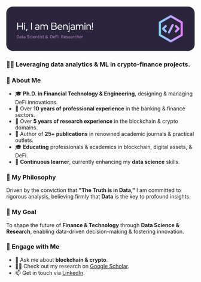 ![Header](./github-header-image.png)

<h3> 👨‍💻 Leveraging data analytics & ML in crypto-finance projects.</h3>

### 🚀 About Me
- 🎓 **Ph.D. in Financial Technology & Engineering**, designing & managing DeFi innovations.
- 🏦 Over **10 years of professional experience** in the banking & finance sectors.
- 🔗 Over **5 years of research experience** in the blockchain & crypto domains.
- 📝 Author of **25+ publications** in renowned academic journals & practical outlets.
- 🎓 **Educating** professionals & academics in blockchain, digital assets, & DeFi.
- 🧠 **Continuous learner**, currently enhancing my **data science** skills.

### 🌟 My Philosophy <br>
Driven by the conviction that **"The Truth is in Data,"** I am committed to rigorous analysis, believing firmly that **Data** is the key to profound insights.

### 🎯 My Goal <br>
To shape the future of **Finance & Technology** through **Data Science & Research**, enabling data-driven decision-making & fostering innovation.

### 💬 Engage with Me
- 💬 Ask me about **blockchain & crypto**.
- 👨‍🔬 Check out my research on [Google Scholar](https://scholar.google.com).
- 📫 Get in touch via [LinkedIn](https://www.linkedin.com).

<!--
### Hi there 👋

**bennyocean/bennyocean** is a ✨ _special_ ✨ repository because its `README.md` (this file) appears on your GitHub profile.

Here are some ideas to get you started:

- 🔭 I’m currently working on ...
- 🌱 I’m currently learning ...
- 👯 I’m looking to collaborate on ...
- 🤔 I’m looking for help with ...
- 💬 Ask me about ...
- 📫 How to reach me: ...
- 😄 Pronouns: ...
- ⚡ Fun fact: ...
-->
